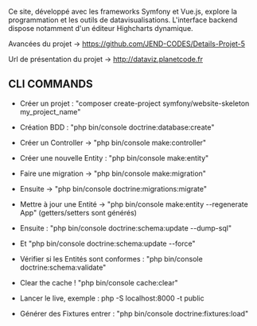 Ce site, développé avec les frameworks Symfony et Vue.js, explore la programmation et les outils de datavisualisations. L'interface backend dispose notamment d'un éditeur Highcharts dynamique.

Avancées du projet -> https://github.com/JEND-CODES/Details-Projet-5

Url de présentation du projet -> http://dataviz.planetcode.fr

## CLI COMMANDS

- Créer un projet : "composer create-project symfony/website-skeleton my_project_name"

- Création BDD : "php bin/console doctrine:database:create"

- Créer un Controller -> "php bin/console make:controller"

- Créer une nouvelle Entity : "php bin/console make:entity"

- Faire une migration -> "php bin/console make:migration"

- Ensuite -> "php bin/console doctrine:migrations:migrate"

- Mettre à jour une Entité -> "php bin/console make:entity --regenerate App" (getters/setters sont générés)

- Ensuite : "php bin/console doctrine:schema:update --dump-sql" 

- Et "php bin/console doctrine:schema:update --force"

- Vérifier si les Entités sont conformes : "php bin/console doctrine:schema:validate"

- Clear the cache ! "php bin/console cache:clear"

- Lancer le live, exemple : php -S localhost:8000 -t public

- Générer des Fixtures entrer : "php bin/console doctrine:fixtures:load"
